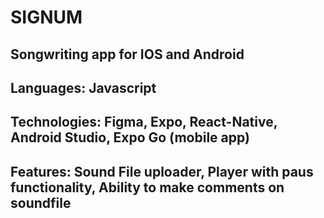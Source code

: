 # SIGNUM

## Songwriting app for IOS and Android

## Languages: Javascript

## Technologies: Figma, Expo, React-Native, Android Studio, Expo Go (mobile app)

## Features: Sound File uploader, Player with paus functionality, Ability to make comments on soundfile
